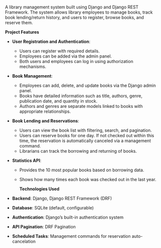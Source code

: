 A library management system built using Django and Django REST Framework. 
The system allows library employees to manage books, track book lending/return history, and users to register, browse books, and reserve them. 

**Project Features**
- **User Registration and Authentication**:
  - Users can register with required details.
  - Employees can be added via the admin panel.
  - Both users and employees can log in using authorization mechanisms.

- **Book Management**:
  - Employees can add, delete, and update books via the Django admin panel.
  - Books have detailed information such as title, authors, genre, publication date, and quantity in stock.
  - Authors and genres are separate models linked to books with appropriate relationships.

- **Book Lending and Reservations**:
  - Users can view the book list with filtering, search, and pagination.
  - Users can reserve books for one day. If not checked out within this time, the reservation is automatically canceled via a management command.
  - Librarians can track the borrowing and returning of books.

- **Statistics API**:
  - Provides the 10 most popular books based on borrowing data.
  - Shows how many times each book was checked out in the last year.
 
    **Technologies Used**
- **Backend**: Django, Django REST Framework (DRF)
- **Database**: SQLite (default, configurable)
- **Authentication**: Django’s built-in authentication system
- **API Pagination**: DRF Pagination
- **Scheduled Tasks**: Management commands for reservation auto-cancelation
